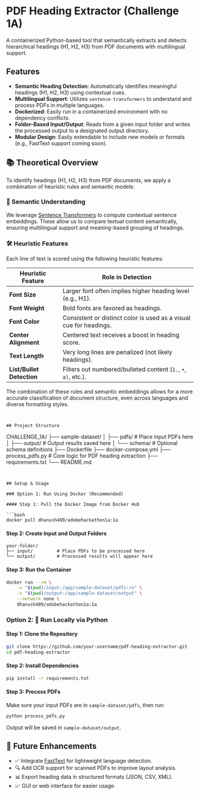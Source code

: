 # PDF Heading Extractor (Challenge 1A)

A containerized Python-based tool that semantically extracts and detects hierarchical headings (H1, H2, H3) from PDF documents with multilingual support.


## Features

- **Semantic Heading Detection**: Automatically identifies meaningful headings (H1, H2, H3) using contextual cues.
- **Multilingual Support**: Utilizes `sentence-transformers` to understand and process PDFs in multiple languages.
- **Dockerized**: Easily run in a containerized environment with no dependency conflicts.
- **Folder-Based Input/Output**: Reads from a given input folder and writes the processed output to a designated output directory.
- **Modular Design**: Easily extendable to include new models or formats (e.g., FastText support coming soon).


## 📚 Theoretical Overview

To identify headings (H1, H2, H3) from PDF documents, we apply a combination of heuristic rules and semantic models:

### 🧠 Semantic Understanding
We leverage [Sentence Transformers](https://www.sbert.net/) to compute contextual sentence embeddings. These allow us to compare textual content semantically, ensuring multilingual support and meaning-based grouping of headings.

### 🛠️ Heuristic Features
Each line of text is scored using the following heuristic features:

| Heuristic Feature         | Role in Detection                                              |
|--------------------------|----------------------------------------------------------------|
| **Font Size**             | Larger font often implies higher heading level (e.g., H1).     |
| **Font Weight**           | Bold fonts are favored as headings.                            |
| **Font Color**            | Consistent or distinct color is used as a visual cue for headings. |
| **Center Alignment**      | Centered text receives a boost in heading score.               |
| **Text Length**           | Very long lines are penalized (not likely headings).           |
| **List/Bullet Detection** | Filters out numbered/bulleted content (`1.`, `•`, `a)`, etc.). |

The combination of these rules and semantic embeddings allows for a more accurate classification of document structure, even across languages and diverse formatting styles.
```


## Project Structure

```

CHALLENGE\_1A/
├── sample-dataset/
│   ├── pdfs/               # Place input PDFs here
│   ├── output/             # Output results saved here
│   └── schema/             # Optional schema definitions
├── Dockerfile
├── docker-compose.yml
├── process\_pdfs.py         # Core logic for PDF heading extraction
├── requirements.txt
└── README.md

````


## Setup & Usage

### Option 1: Run Using Docker (Recommended)

#### Step 1: Pull the Docker Image from Docker Hub

```bash
docker pull dhanush489/adobehackathon1a:1a
````

#### Step 2: Create Input and Output Folders

```
your-folder/
├── input/         # Place PDFs to be processed here
└── output/        # Processed results will appear here
```

#### Step 3: Run the Container

```bash
docker run --rm \
    -v "$(pwd)/input:/app/sample-dataset/pdfs:ro" \
    -v "$(pwd)/output:/app/sample-dataset/output" \
    --network none \
    dhanush489/adobehackathon1a:1a
```

### Option 2: 🧪 Run Locally via Python

#### Step 1: Clone the Repository

```bash
git clone https://github.com/your-username/pdf-heading-extractor.git
cd pdf-heading-extractor
```

#### Step 2: Install Dependencies

```bash
pip install -r requirements.txt
```

#### Step 3: Process PDFs

Make sure your input PDFs are in `sample-dataset/pdfs`, then run:

```bash
python process_pdfs.py
```

Output will be saved in `sample-dataset/output`.


## 🔮 Future Enhancements

* ✅ Integrate [FastText](https://fasttext.cc/) for lightweight language detection.
* 🔍 Add OCR support for scanned PDFs to improve layout analysis.
* 📊 Export heading data in structured formats (JSON, CSV, XML).
* 📈 GUI or web interface for easier usage.


